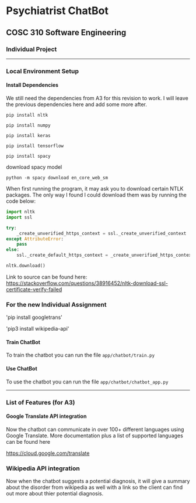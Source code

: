 # Psychiatrist ChatBot
## COSC 310 Software Engineering
### Individual Project 

------

### Local Environment Setup

#### Install Dependencies 

We still need the dependencies from A3 for this revision to work. I will leave the previous dependencies here and add some more after. 

`pip install nltk`

`pip install numpy`

`pip install keras`

`pip install tensorflow`

`pip install spacy`

download spacy model

`python -m spacy download en_core_web_sm`

When first running the program, it may ask you to download certain NTLK packages. The only way I found I could download them was by running the code below:

```python
import nltk
import ssl

try:
    _create_unverified_https_context = ssl._create_unverified_context
except AttributeError:
    pass
else:
    ssl._create_default_https_context = _create_unverified_https_context

nltk.download()
```

Link to source can be found here: https://stackoverflow.com/questions/38916452/nltk-download-ssl-certificate-verify-failed


### For the new Individual Assignment

'pip install googletrans'

'pip3 install wikipedia-api'


#### Train ChatBot

To train the chatbot you can run the file `app/chatbot/train.py`

#### Use ChatBot

To use the chatbot you can run the file `app/chatbot/chatbot_app.py`

------

### List of Features (for A3) 

#### Google Translate API integration

Now the chatbot can communicate in over 100+ different languages using Google Translate. More documentation plus a list of supported languages can be found here 

https://cloud.google.com/translate

### Wikipedia API integration

Now when the chatbot suggests a potential diagnosis, it will give a summary about the disorder from wikipedia as well with a link so the client can find out more about thier potential diagnosis. 


